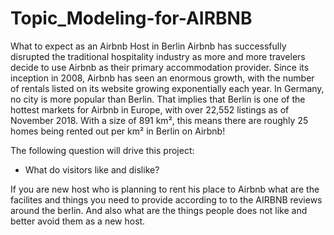 # Topic_Modeling-for-AIRBNB
What to expect as an Airbnb Host in Berlin Airbnb has successfully disrupted the traditional hospitality industry as more and more travelers decide to use Airbnb as their primary accommodation provider. Since its inception in 2008, Airbnb has seen an enormous growth, with the number of rentals listed on its website growing exponentially each year.  In Germany, no city is more popular than Berlin. That implies that Berlin is one of the hottest markets for Airbnb in Europe, with over 22,552 listings as of November 2018. With a size of 891 km², this means there are roughly 25 homes being rented out per km² in Berlin on Airbnb! 

The following question will drive this project:  
* What do visitors like and dislike?

If you are new host who is planning to rent his place to Airbnb what are the facilites and things you need to provide according to to the AIRBNB reviews around the berlin. And also what are the things people does not like and better avoid them as a new host.
